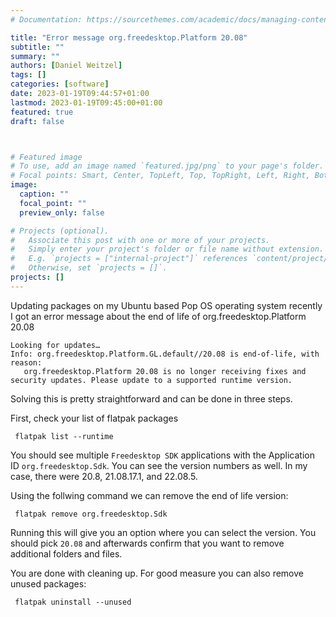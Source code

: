 ```yaml
---
# Documentation: https://sourcethemes.com/academic/docs/managing-content/

title: "Error message org.freedesktop.Platform 20.08"
subtitle: ""
summary: ""
authors: [Daniel Weitzel]
tags: []
categories: [software]
date: 2023-01-19T09:44:57+01:00
lastmod: 2023-01-19T09:45:00+01:00
featured: true
draft: false



# Featured image
# To use, add an image named `featured.jpg/png` to your page's folder.
# Focal points: Smart, Center, TopLeft, Top, TopRight, Left, Right, BottomLeft, Bottom, BottomRight.
image:
  caption: ""
  focal_point: ""
  preview_only: false

# Projects (optional).
#   Associate this post with one or more of your projects.
#   Simply enter your project's folder or file name without extension.
#   E.g. `projects = ["internal-project"]` references `content/project/deep-learning/index.md`.
#   Otherwise, set `projects = []`.
projects: []
---
```



Updating packages on my Ubuntu based Pop OS operating system recently I got an error message about the end of life of org.freedesktop.Platform 20.08


```
Looking for updates…
Info: org.freedesktop.Platform.GL.default//20.08 is end-of-life, with reason:
   org.freedesktop.Platform 20.08 is no longer receiving fixes and security updates. Please update to a supported runtime version.
```

Solving this is pretty straightforward and can be done in three steps. 

First, check your list of flatpak packages


```
 flatpak list --runtime
```

You should see multiple `Freedesktop SDK` applications with the Application ID `org.freedesktop.Sdk`. You can see the version numbers as well. In my case, there were 20.8, 21.08.17.1, and 22.08.5. 

Using the follwing command we can remove the end of life version:

```
 flatpak remove org.freedesktop.Sdk
```

Running this will give you an option where you can select the version. You should pick `20.08` and afterwards confirm that you want to remove additional folders and files.

You are done with cleaning up. For good measure you can also remove unused packages:

```
 flatpak uninstall --unused
```
